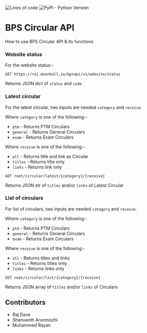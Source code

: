 ![Lines of code](https://img.shields.io/tokei/lines/github.com/BPS-Circular-API/api) 
![PyPI - Python Version](https://img.shields.io/pypi/pyversions/Django)

# BPS Circular API
How to use BPS Circular API & its functions

### Website status
For the website status:-

```
GET https://raj.moonball.io/bpsapi/v1/website/status
```

Returns JSON dict of `status` and `code`


### Latest circular
For the latest circular, two inputs are needed `category` and `receive`.

Where `category` is one of the following:-

- `ptm` - Returns PTM Circulars
- `general` - Returns General Circulars
- `exam` - Returns Exam Circulars

Where `receive` is one of the following:-

- `all` - Returns title and link as Circular
- `titles` - Returns title only
- `links` - Returns link only


```
GET root/circular/latest/{category}/{receive}
```

Returns JSON str of `titles` and/or `links` of Latest Circular

### List of circulars
For list of circulars, two inputs are needed `category` and `receive`.

Where `category` is one of the following:-

- `ptm` - Returns PTM Circulars
- `general` - Returns General Circulars
- `exam` - Returns Exam Circulars

Where `receive` is one of the following:-

- `all` - Returns titles and links
- `titles` - Returns titles only
- `links` - Returns links only

```
GET root/circular/list/{category}/{receive}
```

Returns JSON array of `titles` and/or `links` of Circulars
## Contributors
- Raj Dave
- Shanvanth Arunmozhi
- Muhammed Rayan

